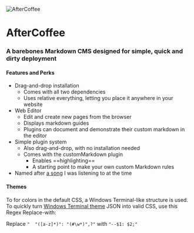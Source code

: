 ![AfterCoffee](https://wolfgang.space/assets/github/aftercoffee.png)

# AfterCoffee
### A barebones Markdown CMS designed for simple, quick and dirty deployment
#### Features and Perks

- Drag-and-drop installation
  - Comes with all two dependencies
  - Uses relative everything, letting you place it anywhere in your website
- Web Editor
  - Edit and create new pages from the browser
  - Displays markdown guides
  - Plugins can document and demonstrate their custom markdown in the editor
- Simple plugin system
  - Also drag-and-drop, with no installation needed
  - Comes with the customMarkdown plugin
    - Enables ==highlighting==
    - A starting point to make your own custom Markdown rules
- Named after [a song](https://open.spotify.com/track/7EaL8Zt8UAabmP6sQydgx9 "a song") I was listening to at the time

#### Themes
To for colors in the default CSS, a Windows Terminal-like structure is used.
To quickly turn [Windows Terminal theme](https://windowsterminalthemes.dev) JSON into valid CSS, use this Regex Replace-with:

Replace `"  "([a-z]*)": "(#\w*)",?"` with `"--$1: $2;"`
